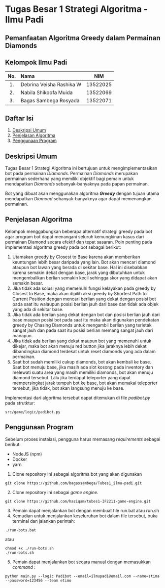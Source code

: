 # Tugas Besar 1 Strategi Algoritma - Ilmu Padi
## Pemanfaatan Algoritma Greedy dalam Permainan Diamonds

## Kelompok Ilmu Padi
| No. | Nama                     |   NIM    |
|:---:|:-------------------------|:--------:|
| 1.  | Debrina Veisha Rashika W | 13522025 |
| 2.  | Nabila Shikoofa Muida    | 13522069 |
| 3.  | Bagas Sambega Rosyada    | 13522071 |

## Daftar Isi
1. [Deskripsi Umum](#deskripsi-umum)
2. [Penjelasan Algoritma](#penjelasan-algoritma)
3. [Penggunaan Program](#penggunaan-program)

## Deskripsi Umum
Tugas Besar 1 Strategi Algoritma ini bertujuan untuk mengimplementasikan bot pada permainan _Diamonds_. Permainan _Diamonds_ merupakan permainan sederhana yang memiliki objektif bagi pemain untuk mendapatkan _Diamonds_ sebanyak-banyaknya pada papan permainan.

Bot yang dibuat akan menggunakan algoritma _**Greedy**_ dengan tujuan utama mendapatkan _Diamond_ sebanyak-banyaknya agar dapat memenangkan permainan.

## Penjelasan Algoritma
Kelompok menggabungkan beberapa alternatif strategi greedy pada bot agar program bot dapat menangani seluruh kemungkinan kasus dari permainan Diamond secara efektif dan tepat sasaran. Poin penting pada implementasi algoritma greedy pada bot sebagai berikut:
1. Utamakan greedy by Closest to Base karena akan memberikan keuntungan lebih besar daripada yang lain. Bot akan mencari diamond ataupun bot lawan yang berada di sekitar base. Hal ini disebabkan karena semakin dekat dengan base, jarak yang dibutuhkan untuk mengembalikan berlian semakin kecil sehingga skor yang didapat akan semakin besar.
2. Jika tidak ada solusi yang memenuhi fungsi kelayakan pada greedy by Closest to Base, maka akan dipilih aksi greedy by Shortest Path to Current Position dengan mencari berlian yang dekat dengan posisi bot pada saat itu walaupun posisi berlian jauh dari base dan tidak ada objek yang ada di sekitar base.
3. Jika tidak ada berlian yang dekat dengan bot dan posisi berlian jauh dari base maupun posisi bot pada saat itu maka akan digunakan pendekatan greedy by Chasing Diamonds untuk mengambil berlian yang terletak sangat jauh dan pada saat itu posisi berlian memang sangat jauh dari manapun.
4. Jika tidak ada berlian yang dekat maupun bot yang memenuhi untuk dikejar, maka bot akan menuju red button jika jaraknya lebih dekat dibandingkan diamond terdekat untuk reset diamonds yang ada dalam permainan.
5. Saat bot sudah memiliki cukup diamonds, bot akan kembali ke base. Saat bot menuju base, jika masih ada slot kosong pada inventory dan melewati suatu area yang masih memiliki diamonds, bot akan menuju diamond tersebut. Lalu jika terdapat teleporter yang dapat mempersingkat jarak tempuh bot ke base, bot akan memakai teleporter tersebut, jika tidak, bot akan langsung menuju ke base.

Implementasi dari algoritma tersebut dapat ditemukan di file _padibot.py_ pada strutktur:
```
src/game/logic/padibot.py
```

## Penggunaan Program
Sebelum proses instalasi, pengguna harus memasang _requirements_ sebagai berikut:
- NodeJS (npm)
- Docker
- yarn

1. Clone repository ini sebagai algoritma bot yang akan digunakan
```
git clone https://github.com/bagassambega/Tubes1_ilmu-padi.git
```
2. Clone repository ini sebagai _game engine_.
```
git clone https://github.com/haziqam/tubes1-IF2211-game-engine.git
```
3. Pemain dapat menjalankan bot dengan membuat file run.bat atau run.sh
4. Kemudian untuk menjalankan keseluruhan bot dalam file tersebut, buka terminal dan jalankan perintah: 
```
./run-bots.bat
```
atau
```
chmod +x ./run-bots.sh
./run-bots.sh
```
5. Pemain dapat menjalankan bot secara manual dengan memasukkan _command_ :
```
python main.py --logic Padibot --email=ilmupadi@email.com --name=stima --password=123456 --team etimo
```